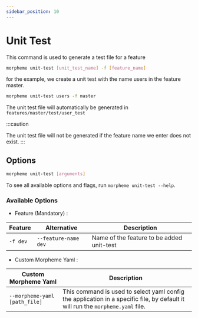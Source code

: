 ```yaml
---
sidebar_position: 10
---
```


# Unit Test

This command is used to generate a test file for a feature

```bash
morpheme unit-test [unit_test_name] -f [feature_name]
```

for the example, we create a unit test with the name users in the feature master.

```bash
morpheme unit-test users -f master
```

The unit test file will automatically be generated in `features/master/test/user_test`

:::caution

The unit test file will not be generated if the feature name we enter does not exist.
:::

## Options

```bash
morpheme unit-test [arguments]
```

To see all available options and flags, run `morpheme unit-test --help`.

### Available Options

- Feature (Mandatory) :  
  
| Feature | Alternative | Description |
|----------|-------------|-------------|
| `-f dev` | `--feature-name dev` | Name of the feature to be added unit-test  |

- Custom Morpheme Yaml :

| Custom Morpheme Yaml | Description |
|----------|-------------|
| `--morpheme-yaml [path_file]` | This command is used to select yaml config the application in a specific file, by default it will run the `morpheme.yaml` file. |

